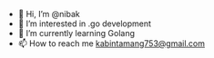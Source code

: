 - 👋 Hi, I’m @nibak
- 👀 I’m interested in .go development
- 🌱 I’m currently learning Golang
- 📫 How to reach me kabintamang753@gmail.com

<!---
nibak/nibak is a ✨ special ✨ repository because its `README.md` (this file) appears on your GitHub profile.
You can click the Preview link to take a look at your changes.
--->
